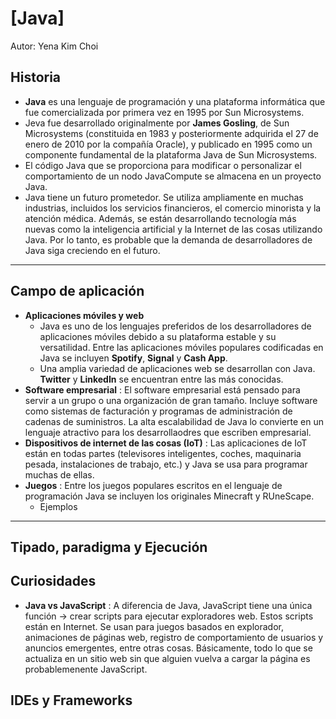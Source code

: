 # [Java]
Autor: Yena Kim Choi

## Historia
- **Java** es una lenguaje de programación y una plataforma informática que fue comercializada por primera vez en 1995 por Sun Microsystems.
- Jeva fue desarrollado originalmente por **James Gosling**, de Sun Microsystems (constituida en 1983 y posteriormente adquirida el 27 de enero de 2010 por la compañía Oracle), y publicado en 1995 como un componente fundamental de la plataforma Java de Sun Microsystems.
- El código Java que se proporciona para modificar o personalizar el comportamiento de un nodo JavaCompute se almacena en un proyecto Java.
- Java tiene un futuro prometedor. Se utiliza ampliamente en muchas industrias, incluidos los servicios financieros, el comercio minorista y la atención médica. Además, se están desarrollando tecnología más nuevas como la inteligencia artificial y la Internet de las cosas utilizando Java. Por lo tanto, es probable que la demanda de desarrolladores de Java siga creciendo en el futuro.

---

## Campo de aplicación
- **Aplicaciones móviles y web**
  - Java es uno de los lenguajes preferidos de los desarrolladores de aplicaciones móviles debido a su plataforma estable y su versatilidad. Entre las aplicaciones móviles populares codificadas en Java se incluyen **Spotify**, **Signal** y **Cash App**.
  - Una amplia variedad de aplicaciones web se desarrollan con Java. **Twitter** y **LinkedIn** se encuentran entre las más conocidas. 
- **Software empresarial** : El software empresarial está pensado para servir a un grupo o una organización de gran tamaño. Incluye software como sistemas de facturación y programas de administración de cadenas de suministros. La alta escalabilidad de Java lo convierte en un lenguaje atractivo para los desarrollaodres que escriben empresarial.
- **Dispositivos de internet de las cosas (IoT)** : Las aplicaciones de IoT están en todas partes (televisores inteligentes, coches, maquinaria pesada, instalaciones de trabajo, etc.) y Java se usa para programar muchas de ellas.
- **Juegos** : Entre los juegos populares escritos en el lenguaje de programación Java se incluyen los originales Minecraft y RUneScape.
  - Ejemplos


---

## Tipado, paradigma y Ejecución

## Curiosidades
- **Java vs JavaScript** : A diferencia de Java, JavaScript tiene una única función → crear scripts para ejecutar exploradores web. Estos scripts están en Internet. Se usan para juegos basados en explorador, animaciones de páginas web, registro de comportamiento de usuarios y anuncios emergentes, entre otras cosas. Básicamente, todo lo que se actualiza en un sitio web sin que alguien vuelva a cargar la página es probablemenente JavaScript.  

## IDEs y Frameworks
